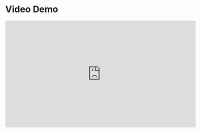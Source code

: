 # Video Demo

<iframe width="600" height="337.5"
src="https://www.youtube.com/embed/g6ADGIdHT9A" 
frameborder="0" 
allow="accelerometer; autoplay; encrypted-media; gyroscope; picture-in-picture" 
allowfullscreen></iframe>